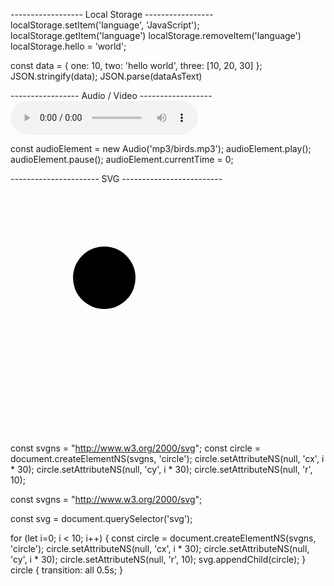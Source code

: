 ------------------ Local Storage -----------------
localStorage.setItem('language', 'JavaScript');
localStorage.getItem('language')
localStorage.removeItem('language')
localStorage.hello = 'world';

const data = { one: 10, two: 'hello world', three: [10, 20, 30] };
JSON.stringify(data);
JSON.parse(dataAsText)


----------------- Audio / Video ------------------
<audio autoplay="true" controls="true" >
    <source src="mp3/birds.mp3" type="audio/mpeg" />
</audio>

const audioElement = new Audio('mp3/birds.mp3');
audioElement.play();
audioElement.pause();
audioElement.currentTime = 0;

---------------------- SVG -------------------------
 <svg width="400" height="400" viewBox="0 0 400 400">
    <circle cx="150" cy="150" r="50" />
</svg>

const svgns = "http://www.w3.org/2000/svg";
const circle = document.createElementNS(svgns, 'circle');
circle.setAttributeNS(null, 'cx', i * 30);
circle.setAttributeNS(null, 'cy', i * 30);
circle.setAttributeNS(null, 'r', 10);

const svgns = "http://www.w3.org/2000/svg";

const svg = document.querySelector('svg');

for (let i=0; i < 10; i++) {
    const circle = document.createElementNS(svgns, 'circle');
    circle.setAttributeNS(null, 'cx', i * 30);
    circle.setAttributeNS(null, 'cy', i * 30);
    circle.setAttributeNS(null, 'r', 10);
    svg.appendChild(circle);
}
circle { transition: all 0.5s; }
